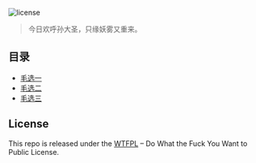 ![license](https://img.shields.io/badge/license-WTFPL%20--%20Do%20What%20the%20Fuck%20You%20Want%20to%20Public%20License-green.svg)

> 今日欢呼孙大圣，只缘妖雾又重来。

## 目录
* [毛选一](./毛选一.md)
* [毛选二](./毛选二.md)
* [毛选三](./毛选三.md)

## License
This repo is released under the [WTFPL](http://www.wtfpl.net/) – Do What the Fuck You Want to Public License.
